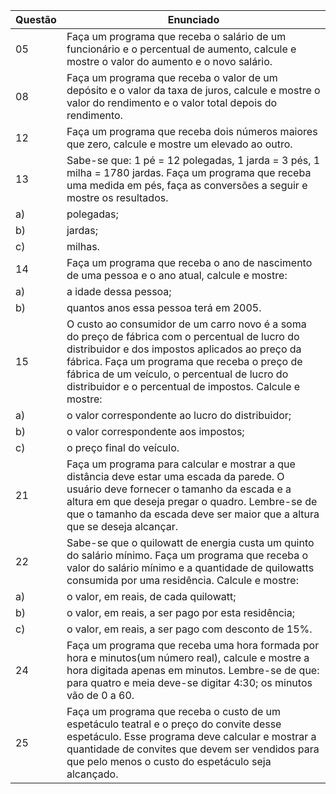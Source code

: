 | Questão | Enunciado|
| ------- | -------- |
| 05      | Faça um programa que receba o salário de um funcionário e o percentual de aumento, calcule e mostre o valor do aumento e o novo salário.    |
| 08      | Faça um programa que receba o valor de um depósito e o valor da taxa de juros, calcule e mostre o valor do rendimento e o valor total depois do rendimento.    |
| 12      | Faça um programa que receba dois números maiores que zero, calcule e mostre um elevado ao outro.    |
| 13      | Sabe-se que: 1 pé = 12 polegadas, 1 jarda = 3 pés, 1 milha = 1780 jardas. Faça um programa que receba uma medida em pés, faça as conversões a seguir e mostre os resultados.    |
| a)      | polegadas;    |
| b)      | jardas;    |
| c)      | milhas.    |
| 14      | Faça um programa que receba o ano de nascimento de uma pessoa e o ano atual, calcule e mostre:    |
| a)      | a idade dessa pessoa;    |
| b)      | quantos anos essa pessoa terá em 2005.    |
| 15      | O custo ao consumidor de um carro novo é a soma do preço de fábrica com o percentual de lucro do distribuidor e dos impostos aplicados ao preço da fábrica. Faça um programa que receba o preço de fábrica de um veículo, o percentual de lucro do distribuidor e o percentual de impostos. Calcule e mostre:    |
| a)      | o valor correspondente ao lucro do distribuidor;    |
| b)      | o valor correspondente aos impostos;    |
| c)      | o preço final do veículo.    |
| 21      | Faça um programa para calcular e mostrar a que distância deve estar uma escada da parede. O usuário deve fornecer o tamanho da escada e a altura em que deseja pregar o quadro. Lembre-se de que o tamanho da escada deve ser maior que a altura que se deseja alcançar.    |
| 22      | Sabe-se que o quilowatt de energia custa um quinto do salário mínimo. Faça um programa que receba o valor do salário mínimo e a quantidade de quilowatts consumida por uma residência. Calcule e mostre:    |
| a)      | o valor, em reais, de cada quilowatt;    |
| b)      | o valor, em reais, a ser pago por esta residência;    |
| c)      | o valor, em reais, a ser pago com desconto de 15%.    |
| 24      | Faça um programa que receba uma hora formada por hora e minutos(um número real), calcule e mostre a hora digitada apenas em minutos. Lembre-se de que: para quatro e meia deve-se digitar 4:30; os minutos vão de 0 a 60.    |
| 25      | Faça um programa que receba o custo de um espetáculo teatral e o preço do convite desse espetáculo. Esse programa deve calcular e mostrar a quantidade de convites que devem ser vendidos para que pelo menos o custo do espetáculo seja alcançado.    |

